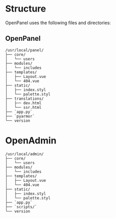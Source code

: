 
# Structure

OpenPanel uses the following files and directories:


## OpenPanel

```
/usr/local/panel/
├── core/
│   └── users
├── modules/
│   └── includes
├── templates/
│   ├── Layout.vue
│   └── 404.vue
├── static/
│   ├── index.styl
│   └── palette.styl
├── translations/
│   ├── dev.html
│   └── ssr.html
├── `app.py`
├── `pyarmor`
└── version
```


# OpenAdmin 


```
/usr/local/admin/
├── core/
│   └── users
├── modules/
│   └── includes
├── templates/
│   ├── Layout.vue
│   └── 404.vue
├── static/
│   ├── index.styl
│   └── palette.styl
├── `app.py`
├── `scripts/`
└── version
```

